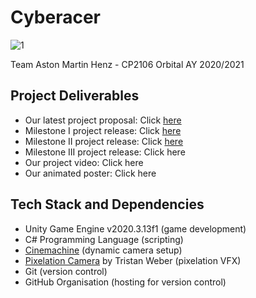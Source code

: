 # Cyberacer

![1](https://user-images.githubusercontent.com/62177572/119687146-8bc20280-be79-11eb-9ce0-ef75124ba97c.png)

Team Aston Martin Henz - CP2106 Orbital AY 2020/2021

## Project Deliverables

- Our latest project proposal: Click [here](https://docs.google.com/document/d/1W_IndlNVo6aEFQ42cPw6e8EyzmfCK2zPy8nlv-93GL0/edit?usp=sharing)
- Milestone I project release: Click [here](https://play.unity.com/mg/other/cyberacer-v0-0-1)
- Milestone II project release: Click [here](https://play.unity.com/mg/other/my-new-microgame-3792)
- Milestone III project release: Click here
- Our project video: Click here
- Our animated poster: Click here

## Tech Stack and Dependencies

- Unity Game Engine v2020.3.13f1 (game development)
- C# Programming Language (scripting)
- [Cinemachine](https://unity.com/unity/features/editor/art-and-design/cinemachine) (dynamic camera setup)
- [Pixelation Camera](https://assetstore.unity.com/packages/vfx/shaders/fullscreen-camera-effects/pixelation-camera-65900) by Tristan Weber (pixelation VFX)
- Git (version control)
- GitHub Organisation (hosting for version control)
